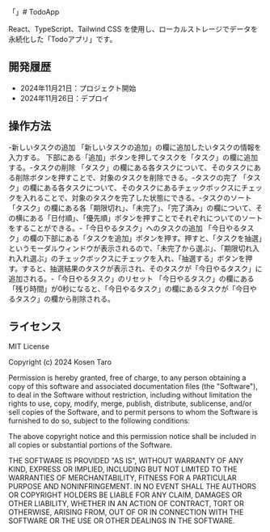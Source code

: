 「」# TodoApp

React、TypeScript、Tailwind CSS を使用し、ローカルストレージでデータを永続化した「Todoアプリ」です。

## 開発履歴

- 2024年11月21日：プロジェクト開始
- 2024年11月26日：デプロイ

## 操作方法

-新しいタスクの追加
「新しいタスクの追加」の欄に追加したいタスクの情報を入力する。
下部にある「追加」ボタンを押してタスクを「タスク」の欄に追加する。-タスクの削除
「タスク」の欄にある各タスクについて、そのタスクにある削除ボタンを押すことで、対象のタスクを削除できる。-タスクの完了
「タスク」の欄にある各タスクについて、そのタスクにあるチェックボックスにチェックを入れることで、対象のタスクを完了した状態にできる。-タスクのソート
「タスク」の欄にある各「期限切れ」、「未完了」、「完了済み」の欄について、その横にある「日付順」、「優先順」ボタンを押すことでそれぞれについてのソートをすることができる。-「今日やるタスク」へのタスクの追加
「今日やるタスク」の欄の下部にある「タスクを追加」ボタンを押す。押すと、「タスクを抽選」というモーダルウィンドウが表示されるので、「未完了から選ぶ」、「期限切れ入れ入れ選ぶ」のチェックボックスにチェックを入れ、「抽選する」ボタンを押す。すると、抽選結果のタスクが表示され、そのタスクが「今日やるタスク」に追加される。-「今日やるタスク」のリセット
「今日やるタスク」の欄にある「残り時間」が0秒になると、「今日やるタスク」の欄にあるタスクが「今日やるタスク」の欄から削除される。

## ライセンス

MIT License

Copyright (c) 2024 Kosen Taro

Permission is hereby granted, free of charge, to any person obtaining a copy
of this software and associated documentation files (the "Software"), to deal
in the Software without restriction, including without limitation the rights
to use, copy, modify, merge, publish, distribute, sublicense, and/or sell
copies of the Software, and to permit persons to whom the Software is
furnished to do so, subject to the following conditions:

The above copyright notice and this permission notice shall be included in all
copies or substantial portions of the Software.

THE SOFTWARE IS PROVIDED "AS IS", WITHOUT WARRANTY OF ANY KIND, EXPRESS OR
IMPLIED, INCLUDING BUT NOT LIMITED TO THE WARRANTIES OF MERCHANTABILITY,
FITNESS FOR A PARTICULAR PURPOSE AND NONINFRINGEMENT. IN NO EVENT SHALL THE
AUTHORS OR COPYRIGHT HOLDERS BE LIABLE FOR ANY CLAIM, DAMAGES OR OTHER
LIABILITY, WHETHER IN AN ACTION OF CONTRACT, TORT OR OTHERWISE, ARISING FROM,
OUT OF OR IN CONNECTION WITH THE SOFTWARE OR THE USE OR OTHER DEALINGS IN THE
SOFTWARE.
